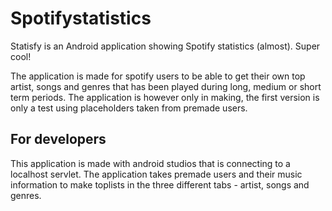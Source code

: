 # Spotifystatistics

Statisfy is an Android application showing Spotify statistics (almost). Super cool!

The application is made for spotify users to be able to get their own top artist, songs and genres that has been played during long, medium or short term periods. The application is however only in making, the first version is only a test using placeholders taken from premade users.


## For developers


This application is made with android studios that is connecting to a localhost servlet. The application takes premade users and their music information to make toplists in the three different tabs - artist, songs and genres.
